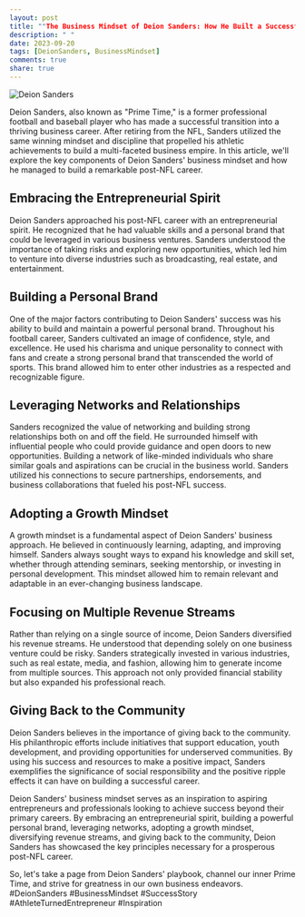 ```yaml
---
layout: post
title: ""The Business Mindset of Deion Sanders: How He Built a Successful Post-NFL Career""
description: " "
date: 2023-09-20
tags: [DeionSanders, BusinessMindset]
comments: true
share: true
---
```


![Deion Sanders](https://source.unsplash.com/1600x900/?athlete,sports,success)

Deion Sanders, also known as "Prime Time," is a former professional football and baseball player who has made a successful transition into a thriving business career. After retiring from the NFL, Sanders utilized the same winning mindset and discipline that propelled his athletic achievements to build a multi-faceted business empire. In this article, we'll explore the key components of Deion Sanders' business mindset and how he managed to build a remarkable post-NFL career.

## Embracing the Entrepreneurial Spirit

Deion Sanders approached his post-NFL career with an entrepreneurial spirit. He recognized that he had valuable skills and a personal brand that could be leveraged in various business ventures. Sanders understood the importance of taking risks and exploring new opportunities, which led him to venture into diverse industries such as broadcasting, real estate, and entertainment.

## Building a Personal Brand

One of the major factors contributing to Deion Sanders' success was his ability to build and maintain a powerful personal brand. Throughout his football career, Sanders cultivated an image of confidence, style, and excellence. He used his charisma and unique personality to connect with fans and create a strong personal brand that transcended the world of sports. This brand allowed him to enter other industries as a respected and recognizable figure.

## Leveraging Networks and Relationships

Sanders recognized the value of networking and building strong relationships both on and off the field. He surrounded himself with influential people who could provide guidance and open doors to new opportunities. Building a network of like-minded individuals who share similar goals and aspirations can be crucial in the business world. Sanders utilized his connections to secure partnerships, endorsements, and business collaborations that fueled his post-NFL success.

## Adopting a Growth Mindset

A growth mindset is a fundamental aspect of Deion Sanders' business approach. He believed in continuously learning, adapting, and improving himself. Sanders always sought ways to expand his knowledge and skill set, whether through attending seminars, seeking mentorship, or investing in personal development. This mindset allowed him to remain relevant and adaptable in an ever-changing business landscape.

## Focusing on Multiple Revenue Streams

Rather than relying on a single source of income, Deion Sanders diversified his revenue streams. He understood that depending solely on one business venture could be risky. Sanders strategically invested in various industries, such as real estate, media, and fashion, allowing him to generate income from multiple sources. This approach not only provided financial stability but also expanded his professional reach.

## Giving Back to the Community

Deion Sanders believes in the importance of giving back to the community. His philanthropic efforts include initiatives that support education, youth development, and providing opportunities for underserved communities. By using his success and resources to make a positive impact, Sanders exemplifies the significance of social responsibility and the positive ripple effects it can have on building a successful career.

Deion Sanders' business mindset serves as an inspiration to aspiring entrepreneurs and professionals looking to achieve success beyond their primary careers. By embracing an entrepreneurial spirit, building a powerful personal brand, leveraging networks, adopting a growth mindset, diversifying revenue streams, and giving back to the community, Deion Sanders has showcased the key principles necessary for a prosperous post-NFL career.

So, let's take a page from Deion Sanders' playbook, channel our inner Prime Time, and strive for greatness in our own business endeavors. #DeionSanders #BusinessMindset #SuccessStory #AthleteTurnedEntrepreneur #Inspiration